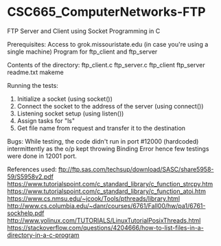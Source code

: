 # CSC665_ComputerNetworks-FTP
FTP Server and Client using Socket Programming in C

Prerequisites:
Access to grok.missouristate.edu (in case you're using a single machine)
Program for ftp_client and ftp_server

Contents of the directory:
ftp_client.c
ftp_server.c
ftp_client
ftp_server
readme.txt
makeme

Running the tests:
1. Initialize a socket (using socket())
2. Connect the socket to the address of the server (using connect())
3. Listening socket setup (using listen())
4. Assign tasks for "ls"
5. Get file name from request and transfer it to the destination

Bugs:
While testing, the code didn't run in port #12000 (hardcoded) intermittently as the o/p kept throwing Binding Error hence few testings were done in 12001 port.

References used:
ftp://ftp.sas.com/techsup/download/SASC/share5958-59/S5958v2.pdf
https://www.tutorialspoint.com/c_standard_library/c_function_strcpy.htm
https://www.tutorialspoint.com/c_standard_library/c_function_atoi.htm
https://www.cs.nmsu.edu/~jcook/Tools/pthreads/library.html
http://www.cs.columbia.edu/~danr/courses/6761/Fall00/hw/pa1/6761-sockhelp.pdf
http://www.yolinux.com/TUTORIALS/LinuxTutorialPosixThreads.html
https://stackoverflow.com/questions/4204666/how-to-list-files-in-a-directory-in-a-c-program

